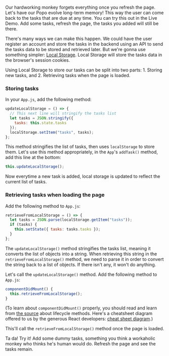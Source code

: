 Our hardworking monkey forgets everything once you refresh the page. Let's have our Popo evolve long-term memory! This way the user can come back to the tasks that are due at any time. You can try this out in the Live Demo. Add some tasks, refresh the page, the tasks you added will still be there.

There's many ways we can make this happen. We could have the user register an account and store the tasks in the backend using an API to send the tasks data to be stored and retrieved later. But we're gonna use something simpler: [Local Storage](https://developer.mozilla.org/en-US/docs/Web/API/Window/localStorage). Local Storage will store the tasks data in the browser's session cookies.

Using Local Storage to store our tasks can be split into two parts: 1. Storing new tasks, and 2. Retrieving tasks when the page is loaded.

### Storing tasks

In your `App.js`, add the following method:

```jsx
updateLocalStorage = () => {
  // This next line will stringify the tasks list
  let tasks = JSON.stringify({
    tasks: this.state.tasks
  });
  localStorage.setItem("tasks", tasks);
};
```

This method stringifies the list of tasks, then uses `localStorage` to store them. Let's use this method appropriately, in the `App`'s `addTask()` method, add this line at the bottom:

```jsx
this.updateLocalStorage();
```

Now everytime a new task is added, local storage is updated to reflect the current list of tasks.

### Retrieving tasks when loading the page

Add the following method to `App.js`:

```jsx
retrieveFromLocalStorage = () => {
  let tasks = JSON.parse(localStorage.getItem("tasks"));
  if (tasks) {
    this.setState({ tasks: tasks.tasks });
  }
};
```

The `updateLocalStorage()` method stringifies the tasks list, meaning it converts the list of objects into a string. When retrieving this string in the `retrieveFromLocalStorage()` method, we need to parse it in order to convert the string back to a list of objects. If there isn't any, it won't do anything.

Let's call the `updateLocalStorage()` method. Add the following method to `App.js`:

```jsx
componentDidMount() {
  this.retrieveFromLocalStorage();
}
```

(To learn about `componentDidMount()` properly, you should read and learn from [the source](https://reactjs.org/docs/state-and-lifecycle.html) about lifecycle methods. Here's a cheatsheet diagram offered to us by the generous React developers: [cheat sheet diagram](http://projects.wojtekmaj.pl/react-lifecycle-methods-diagram/).)

This'll call the `retrieveFromLocalStorage()` method once the page is loaded.

Ta da! Try it! Add some dummy tasks, something you think a workaholic monkey who thinks he's human would do. Refresh the page and see the tasks remain.
